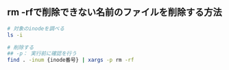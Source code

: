 ## rm -rfで削除できない名前のファイルを削除する方法
```sh
# 対象のinodeを調べる
ls -i 

# 削除する
## -p： 実行前に確認を行う
find . -inum {inode番号} | xargs -p rm -rf
```
